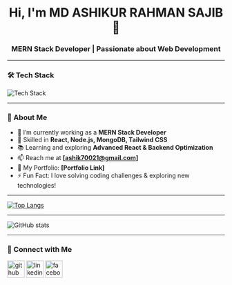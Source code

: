 
<h1 align="center">Hi, I'm MD ASHIKUR RAHMAN SAJIB 👋</h1>
<h3 align="center">MERN Stack Developer | Passionate about Web Development</h3>

---

### 🛠 Tech Stack
<p align="left">
  <img src="https://skillicons.dev/icons?i=html,css,tailwind,js,ts,react,nextjs,nodejs,express,mongodb,git,github" alt="Tech Stack" />
</p>

---

### 📌 About Me
- 🔭 I’m currently working as a **MERN Stack Developer**
- 🚀 Skilled in **React, Node.js, MongoDB, Tailwind CSS**
- 📚 Learning and exploring **Advanced React & Backend Optimization**
- 📫 Reach me at **[ashik70021@gmail.com]**
- 💼 My Portfolio: **[Portfolio Link]**
- ⚡ Fun Fact: I love solving coding challenges & exploring new technologies!

---

[![Top Langs](https://github-readme-stats.vercel.app/api/top-langs/?username=Ashik70021)](https://github.com/anuraghazra/github-readme-stats)

---

![GitHub stats](https://github-readme-stats.vercel.app/api?username=Ashik70021&show_icons=true) 

---

### 🤝 Connect with Me
[<img src='https://cdn.jsdelivr.net/npm/simple-icons@3.0.1/icons/github.svg' alt='github' height='40'>](https://github.com/Ashik70021)  [<img src='https://cdn.jsdelivr.net/npm/simple-icons@3.0.1/icons/linkedin.svg' alt='linkedin' height='40'>](https://www.linkedin.com/in/https://www.linkedin.com/in/ashikur-rahman-sajib//)  [<img src='https://cdn.jsdelivr.net/npm/simple-icons@3.0.1/icons/facebook.svg' alt='facebook' height='40'>](https://www.facebook.com/https://www.facebook.com/ashikur.1010)  
